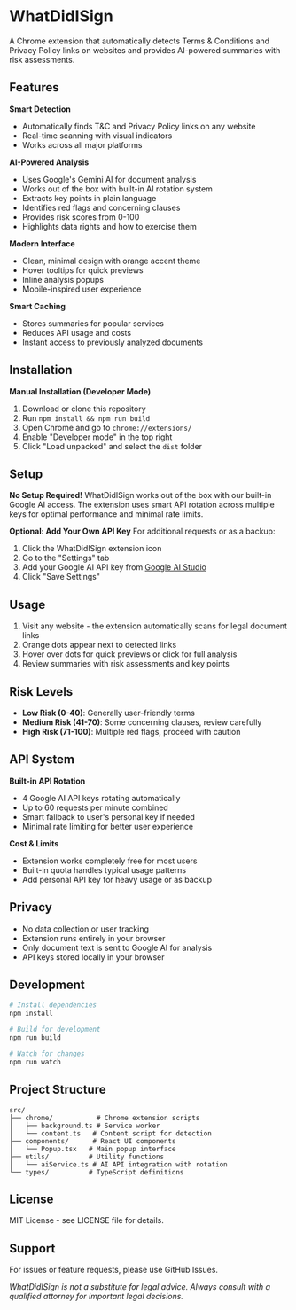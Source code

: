 # WhatDidISign

A Chrome extension that automatically detects Terms & Conditions and Privacy Policy links on websites and provides AI-powered summaries with risk assessments.

## Features

**Smart Detection**
- Automatically finds T&C and Privacy Policy links on any website
- Real-time scanning with visual indicators
- Works across all major platforms

**AI-Powered Analysis**
- Uses Google's Gemini AI for document analysis
- Works out of the box with built-in AI rotation system
- Extracts key points in plain language
- Identifies red flags and concerning clauses
- Provides risk scores from 0-100
- Highlights data rights and how to exercise them

**Modern Interface**
- Clean, minimal design with orange accent theme
- Hover tooltips for quick previews
- Inline analysis popups
- Mobile-inspired user experience

**Smart Caching**
- Stores summaries for popular services
- Reduces API usage and costs
- Instant access to previously analyzed documents

## Installation

**Manual Installation (Developer Mode)**
1. Download or clone this repository
2. Run `npm install && npm run build`
3. Open Chrome and go to `chrome://extensions/`
4. Enable "Developer mode" in the top right
5. Click "Load unpacked" and select the `dist` folder

## Setup

**No Setup Required!**
WhatDidISign works out of the box with our built-in Google AI access. The extension uses smart API rotation across multiple keys for optimal performance and minimal rate limits.

**Optional: Add Your Own API Key**
For additional requests or as a backup:
1. Click the WhatDidISign extension icon
2. Go to the "Settings" tab
3. Add your Google AI API key from [Google AI Studio](https://makersuite.google.com/app/apikey)
4. Click "Save Settings"

## Usage

1. Visit any website - the extension automatically scans for legal document links
2. Orange dots appear next to detected links
3. Hover over dots for quick previews or click for full analysis
4. Review summaries with risk assessments and key points

## Risk Levels

- **Low Risk (0-40)**: Generally user-friendly terms
- **Medium Risk (41-70)**: Some concerning clauses, review carefully  
- **High Risk (71-100)**: Multiple red flags, proceed with caution

## API System

**Built-in API Rotation**
- 4 Google AI API keys rotating automatically
- Up to 60 requests per minute combined
- Smart fallback to user's personal key if needed
- Minimal rate limiting for better user experience

**Cost & Limits**
- Extension works completely free for most users
- Built-in quota handles typical usage patterns
- Add personal API key for heavy usage or as backup

## Privacy

- No data collection or user tracking
- Extension runs entirely in your browser
- Only document text is sent to Google AI for analysis
- API keys stored locally in your browser

## Development

```bash
# Install dependencies
npm install

# Build for development
npm run build

# Watch for changes
npm run watch
```

## Project Structure

```
src/
├── chrome/           # Chrome extension scripts
│   ├── background.ts # Service worker
│   └── content.ts   # Content script for detection
├── components/      # React UI components
│   └── Popup.tsx   # Main popup interface
├── utils/          # Utility functions
│   └── aiService.ts # AI API integration with rotation
└── types/          # TypeScript definitions
```

## License

MIT License - see LICENSE file for details.

## Support

For issues or feature requests, please use GitHub Issues.

*WhatDidISign is not a substitute for legal advice. Always consult with a qualified attorney for important legal decisions.*
